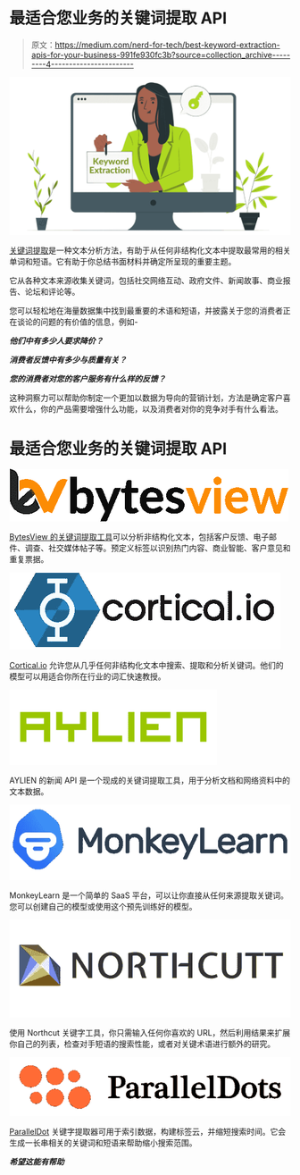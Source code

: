 # 最适合您业务的关键词提取 API

> 原文：<https://medium.com/nerd-for-tech/best-keyword-extraction-apis-for-your-business-991fe930fc3b?source=collection_archive---------4----------------------->

![](img/0ab6b8eabe4b1820f590c9d5340003f7.png)

[关键词提取](https://www.bytesview.com/keyword-extraction)是一种文本分析方法，有助于从任何非结构化文本中提取最常用的相关单词和短语。它有助于你总结书面材料并确定所呈现的重要主题。

它从各种文本来源收集关键词，包括社交网络互动、政府文件、新闻故事、商业报告、论坛和评论等。

您可以轻松地在海量数据集中找到最重要的术语和短语，并披露关于您的消费者正在谈论的问题的有价值的信息，例如-

***他们中有多少人要求降价？***

***消费者反馈中有多少与质量有关？***

***您的消费者对您的客户服务有什么样的反馈？***

这种洞察力可以帮助你制定一个更加以数据为导向的营销计划，方法是确定客户喜欢什么，你的产品需要增强什么功能，以及消费者对你的竞争对手有什么看法。

# 最适合您业务的关键词提取 API

![](img/db3e2c968105e911954a4afdf2a095f7.png)

[BytesView 的关键词提取工具](https://www.bytesview.com/keyword-extraction)可以分析非结构化文本，包括客户反馈、电子邮件、调查、社交媒体帖子等。预定义标签以识别热门内容、商业智能、客户意见和重复票据。

![](img/fd21f521846f53a58be7a209ec2cadec.png)

[Cortical.io](https://www.cortical.io/) 允许您从几乎任何非结构化文本中搜索、提取和分析关键词。他们的模型可以用适合你所在行业的词汇快速教授。

![](img/ff41f3b91c6208b785a73256b9605b28.png)

AYLIEN 的新闻 API 是一个现成的关键词提取工具，用于分析文档和网络资料中的文本数据。

![](img/b7298e9c40129ef7d8d0aea367abdc26.png)

MonkeyLearn 是一个简单的 SaaS 平台，可以让你直接从任何来源提取关键词。您可以创建自己的模型或使用这个预先训练好的模型。

![](img/f4f2d0f69e98bac9b6eb87212179ee7d.png)

使用 Northcut 关键字工具，你只需输入任何你喜欢的 URL，然后利用结果来扩展你自己的列表，检查对手短语的搜索性能，或者对关键术语进行额外的研究。

![](img/c1cdf8b974bedf8e80acc55f7fe51772.png)

[ParallelDot](https://www.paralleldots.com/) 关键字提取器可用于索引数据，构建标签云，并缩短搜索时间。它会生成一长串相关的关键词和短语来帮助缩小搜索范围。

***希望这能有帮助***